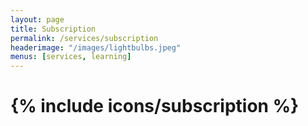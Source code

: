 ```yaml
---
layout: page
title: Subscription
permalink: /services/subscription
headerimage: "/images/lightbulbs.jpeg"
menus: [services, learning]
---
```


# {% include icons/subscription %}